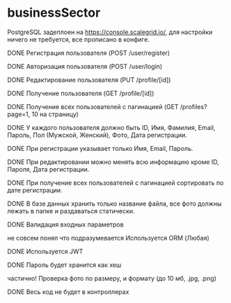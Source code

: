 # businessSector
PostgreSQL задеплоен на https://console.scalegrid.io/, для настройки ничего не требуется, все прописано в конфиге.

DONE Регистрация пользователя (POST /user/register) 

DONE Авторизация пользователя (POST /user/login)

DONE Редактирование пользователя (PUT /profile/[id])

DONE Получение пользователя (GET /profile/[id])

DONE Получение всех пользователей с пагинацией (GET /profiles?page=1, 10 на страницу)

DONE У каждого пользователя должно быть ID, Имя, Фамилия, Email, Пароль, Пол (Мужской, Женский), Фото, Дата регистрации.

DONE При регистрации указывает только Имя, Email, Пароль.

DONE При редактировании можно менять всю информацию кроме ID, Пароля, Дата регистрации.

DONE При получение всех пользователей с пагинацией сортировать по дате регистрации.

DONE В базе данных хранить только название файла, все фото должны лежать в папке и раздаваться статически.

DONE Валидация входных параметров

не совсем понял что подразумевается Используется ORM (Любая)

DONE Используется JWT

DONE Пароль будет хранится как хеш

частично! Проверка фото по размеру, и формату (до 10 мб, .jpg, .png)

DONE Весь код не будет в контроллерах
